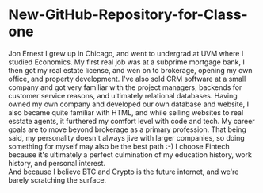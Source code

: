 # New-GitHub-Repository-for-Class-one
Jon Ernest
I grew up in Chicago, and went to undergrad at UVM where I studied Economics.
My first real job was at a subprime mortgage bank, I then got my real estate license, and wen on to brokerage, opening my own office, and property development.
I've also sold CRM software at a small company and got very familiar with the project managers, backends for customer service reasons, and ultimately relational databases.
Having owned my own company and developed our own database and website, I also became quite familiar with HTML, and while selling websites to real esstate agents, it furthered my comfort level with code and tech.
My career goals are to move beyond brokerage as a primary profession.  That being said, my personality doesn't always jive with larger companies, so doing something for myself may also be the best path :-)
I choose Fintech because it's ultimately a perfect culmination of my education history, work history, and personal interest.  
And because I believe BTC and Crypto is the future internet, and we're barely scratching the surface.
